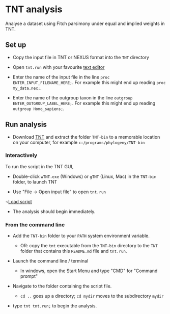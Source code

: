 # TNT analysis

Analyse a dataset using Fitch parsimony under equal and implied weights in TNT.

## Set up

- Copy the input file in TNT or NEXUS format into the `TNT` directory

- Open `tnt.run` with your favourite
  [text editor](https://notepad-plus-plus.org/downloads/)

- Enter the name of the input file in the line
  `proc ENTER_INPUT_FILENAME_HERE;`.
  For example this might end up reading `proc my_data.nex;`.

- Enter the name of the outgroup taxon in the line
  `outgroup ENTER_OUTGROUP_LABEL_HERE;`.
  For example this might end up reading `outgroup Homo_sapiens;`.

## Run analysis

- Download [TNT](https://www.lillo.org.ar/phylogeny/tnt/) and extract the folder
  `TNT-bin` to a memorable location on your computer, for example
  `c:/programs/phylogeny/TNT-bin`


### Interactively

To run the script in the TNT GUI,

- Double-click `wTNT.exe` (Windows) or `gTNT` (Linux, Mac) in the `TNT-bin`
  folder, to launch TNT

- Use "File → Open input file" to open `tnt.run`

¬[Load script](doc/load.png)

- The analysis should begin immediately.


### From the command line

- Add the `TNT-bin` folder to your `PATH` system environment variable.
  - OR: copy the `tnt` executable from the `TNT-bin` directory to the `TNT`
  folder that contains this `README.md` file and `tnt.run`.

- Launch the command line / terminal
  - In windows, open the Start Menu and type "CMD" for "Command prompt"

- Navigate to the folder containing the script file.
  - `cd ..` goes up a directory; `cd mydir` moves to the subdirectory `mydir`

- type `tnt tnt.run;` to begin the analysis.
